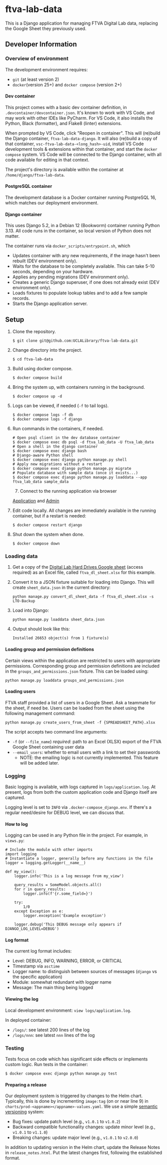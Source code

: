 # ftva-lab-data
This is a Django application for managing FTVA Digital Lab data, replacing the Google Sheet they previously used.

## Developer Information

### Overview of environment

The development environment requires:
* `git` (at least version 2)
* `docker`(version 25+) and `docker compose` (version 2+)

#### Dev container

This project comes with a basic dev container definition, in `.devcontainer/devcontainer.json`. It's known to work with VS Code,
and may work with other IDEs like PyCharm.  For VS Code, it also installs the Python, Black (formatter), and Flake8 (linter)
extensions.

When prompted by VS Code, click "Reopen in container".  This will (re)build the Django container, `ftva-lab-data-django`. It will also
(re)build a copy of that container, `vsc-ftva-lab-data-<long_hash>-uid`, install VS Code development tools & extensions within that container,
and start the `docker compose` system.  VS Code will be connected to the Django container, with all code available for editing in that context.

The project's directory is available within the container at `/home/django/ftva-lab-data`.

#### PostgreSQL container

The development database is a Docker container running PostgreSQL 16, which matches our deployment environment.

#### Django container

This uses Django 5.2, in a Debian 12 (Bookworm) container running Python 3.13.  All code
runs in the container, so local version of Python does not matter.

The container runs via `docker_scripts/entrypoint.sh`, which
* Updates container with any new requirements, if the image hasn't been rebuilt (DEV environment only).
* Waits for the database to be completely available.  This can take 5-10 seconds, depending on your hardware.
* Applies any pending migrations (DEV environment only).
* Creates a generic Django superuser, if one does not already exist (DEV environment only).
* Loads fixtures to populate lookup tables and to add a few sample records.
* Starts the Django application server.

## Setup
1. Clone the repository.

   ```$ git clone git@github.com:UCLALibrary/ftva-lab-data.git```

2. Change directory into the project.

   ```$ cd ftva-lab-data```

3. Build using docker compose.

   ```$ docker compose build```

4. Bring the system up, with containers running in the background.

   ```$ docker compose up -d```

5. Logs can be viewed, if needed (`-f` to tail logs).

   ```
   $ docker compose logs -f db
   $ docker compose logs -f django
   ```

6. Run commands in the containers, if needed.

   ```
   # Open psql client in the dev database container
   $ docker compose exec db psql -d ftva_lab_data -U ftva_lab_data
   # Open a shell in the django container
   $ docker compose exec django bash
   # Django-aware Python shell
   $ docker compose exec django python manage.py shell
   # Apply new migrations without a restart
   $ docker compose exec django python manage.py migrate
   # Populate database with sample data (once it exists...)
   $ docker compose exec django python manage.py loaddata --app ftva_lab_data sample_data
   ```

   7. Connect to the running application via browser

   [Application](http://127.0.0.1:8000) and [Admin](http://127.0.0.1:8000/admin)

8. Edit code locally.  All changes are immediately available in the running container, but if a restart is needed:

   ```$ docker compose restart django```

9. Shut down the system when done.

   ```$ docker compose down```

### Loading data

1. Get a copy of the [Digital Lab Hard Drives Google sheet](https://docs.google.com/spreadsheets/d/1UcytVzczTxxFHhfxQzhr7pUKjL9bcIzoqIhLC0vRc6g/edit?gid=1871334680#gid=1871334680) (access required) as an Excel file, called `ftva_dl_sheet.xlsx` for this example.

2. Convert it to a JSON fixture suitable for loading into Django. This will create `sheet_data.json` in the current directory:

   ```python manage.py convert_dl_sheet_data -f ftva_dl_sheet.xlsx -s LTO-Backup```

3. Load into Django:

   ```python manage.py loaddata sheet_data.json```

4. Output should look like this:

   ```Installed 26653 object(s) from 1 fixture(s)```

#### Loading group and permission definitions

Certain views within the application are restricted to users with appropriate permissions. Corresponding group and permission definitions are included in the `groups_and_permissions.json` fixture.  This can be loaded using:

```python manage.py loaddata groups_and_permissions.json```

#### Loading users

FTVA staff provided a list of users in a Google Sheet. Ask a teammate for the sheet, if need be. Users can be loaded from the sheet using the following management command:

```python manage.py create_users_from_sheet -f {SPREADSHEET_PATH}.xlsx```

The script accepts two command line arguments:

- `-f` (or `--file_name`) _required_: path to an Excel (XLSX) export of the FTVA Google Sheet containing user data
- `--email_users`: whether to email users with a link to set their passwords
  - NOTE: the emailing logic is not currently implemented. This feature will be added later.

### Logging

Basic logging is available, with logs captured in `logs/application.log`.  At present, logs from both the custom application code and Django itself are captured.

Logging level is set to `INFO` via `.docker-compose_django.env`.  If there's a regular need/desire for DEBUG level, we can discuss that.

#### How to log

Logging can be used in any Python file in the project.  For example, in `views.py`:
```
# Include the module with other imports
import logging
# Instantiate a logger, generally before any functions in the file
logger = logging.getLogger(__name__)

def my_view():
    logger.info('This is a log message from my_view')

    query_results = SomeModel.objects.all()
    for r in query_results:
        logger.info(f'{r.some_field=}')

    try:
        1/0
    except Exception as e:
        logger.exception('Example exception')

    logger.debug('This DEBUG message only appears if DJANGO_LOG_LEVEL=DEBUG')
```
#### Log format
The current log format includes:
* Level: DEBUG, INFO, WARNING, ERROR, or CRITICAL
* Timestamp via `asctime`
* Logger name: to distinguish between sources of messages (`django` vs the specific application)
* Module: somewhat redundant with logger name
* Message: The main thing being logged


#### Viewing the log
Local development environment: `view logs/application.log`.

In deployed container:
* `/logs/`: see latest 200 lines of the log
* `/logs/nnn`: see latest `nnn` lines of the log

### Testing

Tests focus on code which has significant side effects or implements custom logic.
Run tests in the container:

```$ docker compose exec django python manage.py test```

#### Preparing a release

Our deployment system is triggered by changes to the Helm chart.  Typically, this is done by incrementing `image:tag` (on or near line 9) in `charts/prod-<appname></appname>-values.yaml`.  We use a simple [semantic versioning](https://semver.org/) system:
* Bug fixes: update patch level (e.g., `v1.0.1` to `v1.0.2`)
* Backward compatible functionality changes: update minor level (e.g., `v1.0.1` to `v1.1.0`)
* Breaking changes: update major level (e.g., `v1.0.1` to `v2.0.0`)

In addition to updating version in the Helm chart, update the Release Notes in `release_notes.html`.  Put the latest changes first, following the established format.
